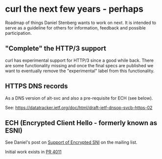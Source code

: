 <!--
Copyright (C) Daniel Stenberg, <daniel@haxx.se>, et al.

SPDX-License-Identifier: curl
-->

# curl the next few years - perhaps

Roadmap of things Daniel Stenberg wants to work on next. It is intended to
serve as a guideline for others for information, feedback and possible
participation.

## "Complete" the HTTP/3 support

curl has experimental support for HTTP/3 since a good while back. There are
some functionality missing and once the final specs are published we want to
eventually remove the "experimental" label from this functionality.

## HTTPS DNS records

As a DNS version of alt-svc and also a pre-requisite for ECH (see below).

See: https://datatracker.ietf.org/doc/html/draft-ietf-dnsop-svcb-https-02

## ECH (Encrypted Client Hello - formerly known as ESNI)

 See Daniel's post on [Support of Encrypted
 SNI](https://curl.se/mail/lib-2019-03/0000.html) on the mailing list.

 Initial work exists in [PR 4011](https://github.com/curl/curl/pull/4011)
